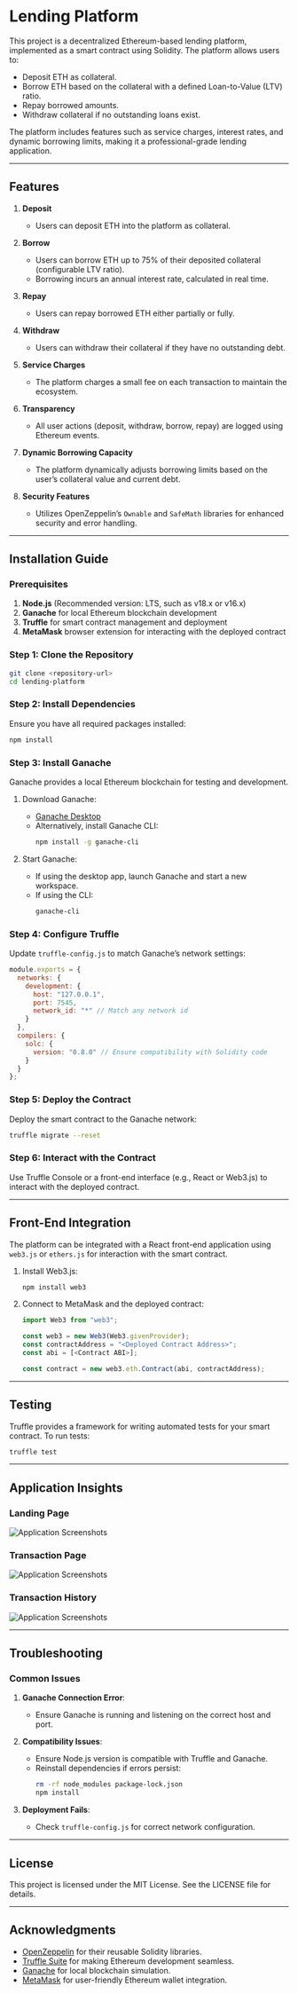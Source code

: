 # Lending Platform

This project is a decentralized Ethereum-based lending platform, implemented as a smart contract using Solidity. The platform allows users to:

- Deposit ETH as collateral.
- Borrow ETH based on the collateral with a defined Loan-to-Value (LTV) ratio.
- Repay borrowed amounts.
- Withdraw collateral if no outstanding loans exist.

The platform includes features such as service charges, interest rates, and dynamic borrowing limits, making it a professional-grade lending application.

---

## Features

1. **Deposit**
   - Users can deposit ETH into the platform as collateral.

2. **Borrow**
   - Users can borrow ETH up to 75% of their deposited collateral (configurable LTV ratio).
   - Borrowing incurs an annual interest rate, calculated in real time.

3. **Repay**
   - Users can repay borrowed ETH either partially or fully.

4. **Withdraw**
   - Users can withdraw their collateral if they have no outstanding debt.

5. **Service Charges**
   - The platform charges a small fee on each transaction to maintain the ecosystem.

6. **Transparency**
   - All user actions (deposit, withdraw, borrow, repay) are logged using Ethereum events.

7. **Dynamic Borrowing Capacity**
   - The platform dynamically adjusts borrowing limits based on the user’s collateral value and current debt.

8. **Security Features**
   - Utilizes OpenZeppelin’s `Ownable` and `SafeMath` libraries for enhanced security and error handling.

---

## Installation Guide

### Prerequisites
1. **Node.js** (Recommended version: LTS, such as v18.x or v16.x)
2. **Ganache** for local Ethereum blockchain development
3. **Truffle** for smart contract management and deployment
4. **MetaMask** browser extension for interacting with the deployed contract

### Step 1: Clone the Repository
```bash
git clone <repository-url>
cd lending-platform
```

### Step 2: Install Dependencies
Ensure you have all required packages installed:
```bash
npm install
```

### Step 3: Install Ganache
Ganache provides a local Ethereum blockchain for testing and development.

1. Download Ganache:
   - [Ganache Desktop](https://trufflesuite.com/ganache/)
   - Alternatively, install Ganache CLI:
     ```bash
     npm install -g ganache-cli
     ```

2. Start Ganache:
   - If using the desktop app, launch Ganache and start a new workspace.
   - If using the CLI:
     ```bash
     ganache-cli
     ```

### Step 4: Configure Truffle
Update `truffle-config.js` to match Ganache’s network settings:
```javascript
module.exports = {
  networks: {
    development: {
      host: "127.0.0.1",
      port: 7545,
      network_id: "*" // Match any network id
    }
  },
  compilers: {
    solc: {
      version: "0.8.0" // Ensure compatibility with Solidity code
    }
  }
};
```

### Step 5: Deploy the Contract
Deploy the smart contract to the Ganache network:
```bash
truffle migrate --reset
```

### Step 6: Interact with the Contract
Use Truffle Console or a front-end interface (e.g., React or Web3.js) to interact with the deployed contract.

---

## Front-End Integration

The platform can be integrated with a React front-end application using `web3.js` or `ethers.js` for interaction with the smart contract.

1. Install Web3.js:
   ```bash
   npm install web3
   ```

2. Connect to MetaMask and the deployed contract:
   ```javascript
   import Web3 from "web3";

   const web3 = new Web3(Web3.givenProvider);
   const contractAddress = "<Deployed Contract Address>";
   const abi = [<Contract ABI>];

   const contract = new web3.eth.Contract(abi, contractAddress);
   ```

---

## Testing

Truffle provides a framework for writing automated tests for your smart contract. To run tests:
```bash
truffle test
```

---

## Application Insights

### Landing Page
![Application Screenshots](https://github.com/MAHI-HAKIM/DEX-Lending_DAPP/blob/master/pic/landingPage.png)
### Transaction Page
![Application Screenshots](https://github.com/MAHI-HAKIM/DEX-Lending_DAPP/blob/master/pic/metamaskRequest.png)
### Transaction History 
![Application Screenshots](https://github.com/MAHI-HAKIM/DEX-Lending_DAPP/blob/master/pic/transactionHistory.png)

---

## Troubleshooting

### Common Issues

1. **Ganache Connection Error**:
   - Ensure Ganache is running and listening on the correct host and port.

2. **Compatibility Issues**:
   - Ensure Node.js version is compatible with Truffle and Ganache.
   - Reinstall dependencies if errors persist:
     ```bash
     rm -rf node_modules package-lock.json
     npm install
     ```

3. **Deployment Fails**:
   - Check `truffle-config.js` for correct network configuration.

---

## License

This project is licensed under the MIT License. See the LICENSE file for details.

---

## Acknowledgments

- [OpenZeppelin](https://openzeppelin.com) for their reusable Solidity libraries.
- [Truffle Suite](https://trufflesuite.com) for making Ethereum development seamless.
- [Ganache](https://trufflesuite.com/ganache/) for local blockchain simulation.
- [MetaMask](https://metamask.io) for user-friendly Ethereum wallet integration.

